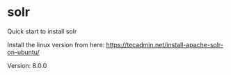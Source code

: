 # solr
Quick start to install solr


Install the linux version from here:
https://tecadmin.net/install-apache-solr-on-ubuntu/

Version: 8.0.0
